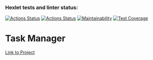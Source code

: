 ### Hexlet tests and linter status:
[![Actions Status](https://github.com/RedGradient/java-project-73/workflows/hexlet-check/badge.svg)](https://github.com/RedGradient/java-project-73/actions)
[![Actions Status](https://github.com/RedGradient/java-project-73/workflows/build/badge.svg)](https://github.com/RedGradient/java-project-73/actions)
[![Maintainability](https://api.codeclimate.com/v1/badges/8f409cc6c1037e108bed/maintainability)](https://codeclimate.com/github/RedGradient/java-project-73/maintainability)
[![Test Coverage](https://api.codeclimate.com/v1/badges/8f409cc6c1037e108bed/test_coverage)](https://codeclimate.com/github/RedGradient/java-project-73/test_coverage)

# Task Manager
[Link to Project]()